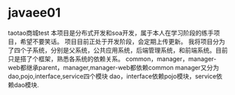 # javaee01
taotao商城test
本项目是分布式开发和soa开发，属于本人在学习阶段的练手项目，希望不要笑话。
项目目前正处于开发阶段，会定期上传更新。
我将项目分为了四个子系统，分别是父系统，公共应用系统，后端管理系统，和前端系统。目前只是搭了个框架，熟悉各系统的依赖关系。
common，manager，manager-web都继承parent，manager,manager-web都依赖common
manager又分为dao,pojo,interface,service四个模块
dao，interface依赖pojo模块，service依赖dao模块.
